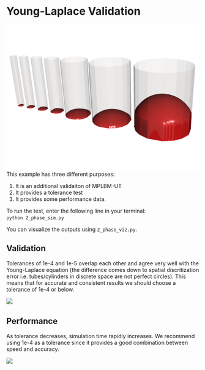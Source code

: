 # Young-Laplace Validation
<img src=./capillary_tube_viz.png width="600"> 
This example has three different purposes:

1. It is an additional validaiton of MPLBM-UT
2. It provides a tolerance test
3. It provides some performance data. 


To run the test, enter the following line in your terminal:\
```python 2_phase_sim.py```

You can visualize the outputs using ```2_phase_viz.py```.

## Validation
Tolerances of 1e-4 and 1e-5 overlap each other and agree very well with the Young-Laplace equation (the difference comes down to spatial discritization error i.e. tubes/cylinders in discrete space are not perfect circles). This means that for accurate and consistent results we should choose a tolerance of 1e-4 or below.

<img src=./young_laplace_validation.png width="500"> 

## Performance
As tolerance decreases, simulation time rapidly increases. We recommend using 1e-4 as a tolerance since it provides a good combination between speed and accuracy. 

<img src=./young_laplace_validation_performance.png width="500"> 
